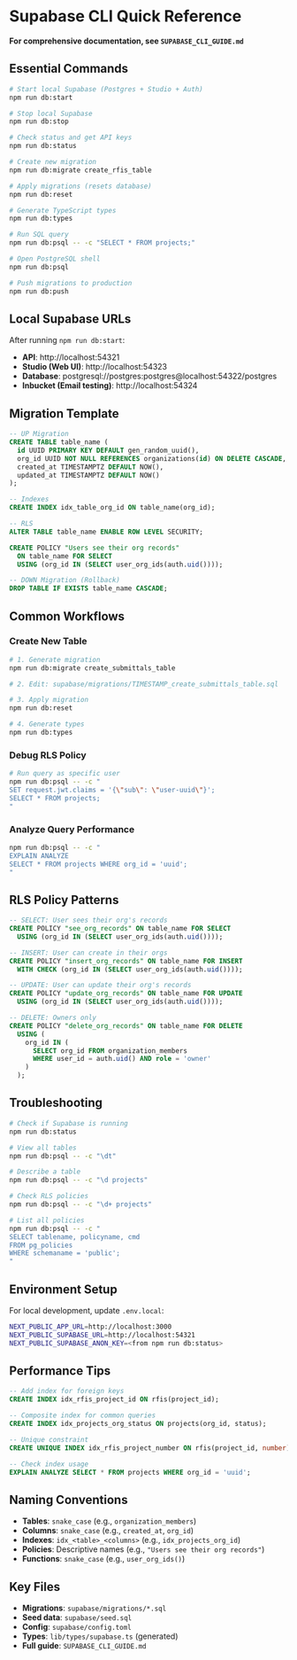 # Supabase CLI Quick Reference

**For comprehensive documentation, see `SUPABASE_CLI_GUIDE.md`**

## Essential Commands

```bash
# Start local Supabase (Postgres + Studio + Auth)
npm run db:start

# Stop local Supabase
npm run db:stop

# Check status and get API keys
npm run db:status

# Create new migration
npm run db:migrate create_rfis_table

# Apply migrations (resets database)
npm run db:reset

# Generate TypeScript types
npm run db:types

# Run SQL query
npm run db:psql -- -c "SELECT * FROM projects;"

# Open PostgreSQL shell
npm run db:psql

# Push migrations to production
npm run db:push
```

## Local Supabase URLs

After running `npm run db:start`:

- **API**: http://localhost:54321
- **Studio (Web UI)**: http://localhost:54323
- **Database**: postgresql://postgres:postgres@localhost:54322/postgres
- **Inbucket (Email testing)**: http://localhost:54324

## Migration Template

```sql
-- UP Migration
CREATE TABLE table_name (
  id UUID PRIMARY KEY DEFAULT gen_random_uuid(),
  org_id UUID NOT NULL REFERENCES organizations(id) ON DELETE CASCADE,
  created_at TIMESTAMPTZ DEFAULT NOW(),
  updated_at TIMESTAMPTZ DEFAULT NOW()
);

-- Indexes
CREATE INDEX idx_table_org_id ON table_name(org_id);

-- RLS
ALTER TABLE table_name ENABLE ROW LEVEL SECURITY;

CREATE POLICY "Users see their org records"
  ON table_name FOR SELECT
  USING (org_id IN (SELECT user_org_ids(auth.uid())));

-- DOWN Migration (Rollback)
DROP TABLE IF EXISTS table_name CASCADE;
```

## Common Workflows

### Create New Table
```bash
# 1. Generate migration
npm run db:migrate create_submittals_table

# 2. Edit: supabase/migrations/TIMESTAMP_create_submittals_table.sql

# 3. Apply migration
npm run db:reset

# 4. Generate types
npm run db:types
```

### Debug RLS Policy
```bash
# Run query as specific user
npm run db:psql -- -c "
SET request.jwt.claims = '{\"sub\": \"user-uuid\"}';
SELECT * FROM projects;
"
```

### Analyze Query Performance
```bash
npm run db:psql -- -c "
EXPLAIN ANALYZE
SELECT * FROM projects WHERE org_id = 'uuid';
"
```

## RLS Policy Patterns

```sql
-- SELECT: User sees their org's records
CREATE POLICY "see_org_records" ON table_name FOR SELECT
  USING (org_id IN (SELECT user_org_ids(auth.uid())));

-- INSERT: User can create in their orgs
CREATE POLICY "insert_org_records" ON table_name FOR INSERT
  WITH CHECK (org_id IN (SELECT user_org_ids(auth.uid())));

-- UPDATE: User can update their org's records
CREATE POLICY "update_org_records" ON table_name FOR UPDATE
  USING (org_id IN (SELECT user_org_ids(auth.uid())));

-- DELETE: Owners only
CREATE POLICY "delete_org_records" ON table_name FOR DELETE
  USING (
    org_id IN (
      SELECT org_id FROM organization_members
      WHERE user_id = auth.uid() AND role = 'owner'
    )
  );
```

## Troubleshooting

```bash
# Check if Supabase is running
npm run db:status

# View all tables
npm run db:psql -- -c "\dt"

# Describe a table
npm run db:psql -- -c "\d projects"

# Check RLS policies
npm run db:psql -- -c "\d+ projects"

# List all policies
npm run db:psql -- -c "
SELECT tablename, policyname, cmd
FROM pg_policies
WHERE schemaname = 'public';
"
```

## Environment Setup

For local development, update `.env.local`:

```bash
NEXT_PUBLIC_APP_URL=http://localhost:3000
NEXT_PUBLIC_SUPABASE_URL=http://localhost:54321
NEXT_PUBLIC_SUPABASE_ANON_KEY=<from npm run db:status>
```

## Performance Tips

```sql
-- Add index for foreign keys
CREATE INDEX idx_rfis_project_id ON rfis(project_id);

-- Composite index for common queries
CREATE INDEX idx_projects_org_status ON projects(org_id, status);

-- Unique constraint
CREATE UNIQUE INDEX idx_rfis_project_number ON rfis(project_id, number);

-- Check index usage
EXPLAIN ANALYZE SELECT * FROM projects WHERE org_id = 'uuid';
```

## Naming Conventions

- **Tables**: `snake_case` (e.g., `organization_members`)
- **Columns**: `snake_case` (e.g., `created_at`, `org_id`)
- **Indexes**: `idx_<table>_<columns>` (e.g., `idx_projects_org_id`)
- **Policies**: Descriptive names (e.g., `"Users see their org records"`)
- **Functions**: `snake_case` (e.g., `user_org_ids()`)

## Key Files

- **Migrations**: `supabase/migrations/*.sql`
- **Seed data**: `supabase/seed.sql`
- **Config**: `supabase/config.toml`
- **Types**: `lib/types/supabase.ts` (generated)
- **Full guide**: `SUPABASE_CLI_GUIDE.md`
